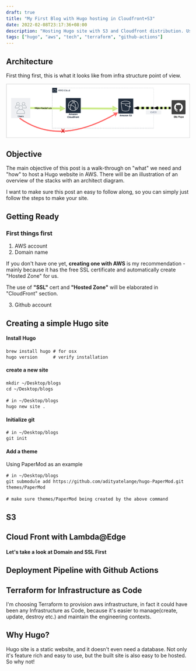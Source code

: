 ```yaml
---
draft: true
title: "My First Blog with Hugo hosting in Cloudfront+S3"
date: 2022-02-08T23:17:36+08:00
description: "Hosting Hugo site with S3 and Cloudfront distribution. Using Terraform to manage infrastructure, and Github Actions for CI/CD pipeline."
tags: ["hugo", "aws", "tech", "terraform", "github-actions"]
---
```

## Architecture
First thing first, this is what it looks like from infra structure point of view.

![AWS Cloudfront and S3](./images/architecture-diagram-1-cloudfront-s3.png#center)

## Objective
The main objective of this post is a walk-through on "what" we need and "how" to host a Hugo website in AWS. There will be an illustration of an overview of the stacks with an architect diagram.

I want to make sure this post an easy to follow along, so you can simply just follow the steps to make your site.

## Getting Ready
### First things first
1. AWS account
2. Domain name

If you don't have one yet, **creating one with AWS** is my recommendation - mainly because it has the free SSL certificate and automatically create "Hosted Zone" for us. 

The use of **"SSL"** cert and **"Hosted Zone"** will be elaborated in "CloudFront" section. 

3. Github account

## Creating a simple Hugo site
#### Install Hugo
```shell
brew install hugo # for osx
hugo version      # verify installation
```

#### create a new site
```shell
mkdir ~/Desktop/blogs
cd ~/Desktop/blogs

# in ~/Desktop/blogs
hugo new site .
```

#### Initialize git
```shell
# in ~/Desktop/blogs
git init
```

#### Add a theme
Using PaperMod as an example
```shell
# in ~/Desktop/blogs
git submodule add https://github.com/adityatelange/hugo-PaperMod.git themes/PaperMod

# make sure themes/PaperMod being created by the above command
```


## S3
## Cloud Front with Lambda@Edge
#### Let's take a look at Domain and SSL First

## Deployment Pipeline with Github Actions

## Terraform for Infrastructure as Code
I'm choosing Terraform to provision aws infrastructure, in fact it could have been any Infrastructure as Code, because it's easier to manage(create, update, destroy etc.) and maintain the engineering contexts.

## Why Hugo?
Hugo site is a static website, and it doesn't even need a database. Not only it's feature rich and easy to use, but the built site is also easy to be hosted. So why not!

